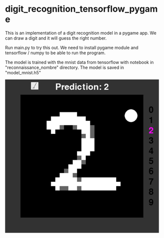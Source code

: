 # digit_recognition_tensorflow_pygame
This is an implementation of a digit recognition model in a pygame app. We can draw a digit and it will guess the right number.

Run main.py to try this out. We need to install pygame module and tensorflow / numpy to be able to run the program.

The model is trained with the mnist data from tensorflow with notebook in "reconnaissance_nombre" directory. The model is saved in "model_mnist.h5"

![GitHub Logo](/example.jpg)
